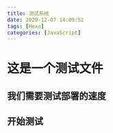 ```yaml
---
title: 测试系统
date: 2020-12-07 14:09:52
tags: [Hexo]
categories: [JavaScript]
---
```


# 这是一个测试文件

## 我们需要测试部署的速度

## 开始测试